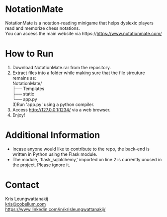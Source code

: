 # NotationMate
NotationMate is a notation-reading minigame that helps dyslexic players read and memorize chess notations. <br/>
You can access the main website via https://https://www.notationmate.com/

# How to Run
1) Download NotationMate.rar from the repository.  
2) Extract files into a folder while making sure that the file strcuture remains as: <br/>
NotationMate/ <br/>
├── Templates <br/>
├── static <br/>
└── app.py <br/>
3)Run 'app.py' using a python compiler.
4) Access http://127.0.0.1:1234/ via a web browser.
5) Enjoy!

# Additional Information
- Incase anyone would like to contribute to the repo, the back-end is written in Python using the Flask module.
- The module, 'flask_sqlalchemy,' imported on line 2 is currently unused in the project. Please ignore it.

# Contact
Kris Leungwattanakij <br/>
kris@cobellum.com <br/>
https://www.linkedin.com/in/krisleungwattanakij/
